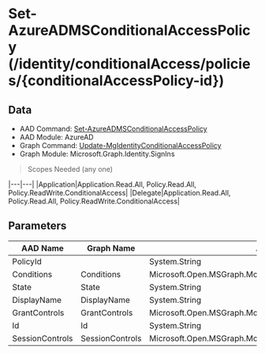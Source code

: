 # Set-AzureADMSConditionalAccessPolicy (/identity/conditionalAccess/policies/{conditionalAccessPolicy-id})

## Data

+ AAD Command: [Set-AzureADMSConditionalAccessPolicy](https://docs.microsoft.com/en-us/powershell/module/AzureAD/Set-AzureADMSConditionalAccessPolicy)
+ AAD Module: AzureAD
+ Graph Command: [Update-MgIdentityConditionalAccessPolicy](https://docs.microsoft.com/en-us/powershell/module/Microsoft.Graph.Identity.SignIns/Update-MgIdentityConditionalAccessPolicy)
+ Graph Module: Microsoft.Graph.Identity.SignIns

> Scopes Needed (any one)

|---|---|
|Application|Application.Read.All, Policy.Read.All, Policy.ReadWrite.ConditionalAccess|
|Delegate|Application.Read.All, Policy.Read.All, Policy.ReadWrite.ConditionalAccess|

## Parameters

|AAD Name|Graph Name|AAD Type|Graph Type|Infos|
|---|---|---|---|---|
|PolicyId||System.String|||
|Conditions|Conditions|Microsoft.Open.MSGraph.Model.ConditionalAccessConditionSet|Microsoft.Graph.PowerShell.Models.IMicrosoftGraphConditionalAccessConditionSet1||
|State|State|System.String|System.String||
|DisplayName|DisplayName|System.String|System.String||
|GrantControls|GrantControls|Microsoft.Open.MSGraph.Model.ConditionalAccessGrantControls|Microsoft.Graph.PowerShell.Models.IMicrosoftGraphConditionalAccessGrantControls||
|Id|Id|System.String|System.String||
|SessionControls|SessionControls|Microsoft.Open.MSGraph.Model.ConditionalAccessSessionControls|Microsoft.Graph.PowerShell.Models.IMicrosoftGraphConditionalAccessSessionControls1||

